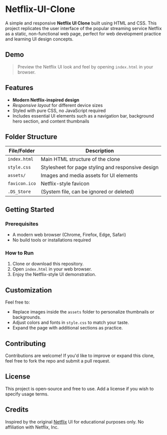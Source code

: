 # Netflix-UI-Clone

A simple and responsive **Netflix UI Clone** built using HTML and CSS. This project replicates the user interface of the popular streaming service Netflix as a static, non-functional web page, perfect for web development practice and learning UI design concepts.

## Demo

> Preview the Netflix UI look and feel by opening `index.html` in your browser.

## Features

- **Modern Netflix-inspired design**
- *Responsive layout* for different device sizes
- Styled with pure CSS, no JavaScript required
- Includes essential UI elements such as a navigation bar, background hero section, and content thumbnails

## Folder Structure

| File/Folder    | Description                                        |
| -------------- | -------------------------------------------------- |
| `index.html`   | Main HTML structure of the clone                   |
| `style.css`    | Stylesheet for page styling and responsive design  |
| `assets/`      | Images and media assets for UI elements            |
| `favicon.ico`  | Netflix-style favicon                              |
| `.DS_Store`    | (System file, can be ignored or deleted)           |

## Getting Started

### Prerequisites

- A modern web browser (Chrome, Firefox, Edge, Safari)
- No build tools or installations required

### How to Run

1. Clone or download this repository.
2. Open `index.html` in your web browser.
3. Enjoy the Netflix-style UI demonstration.

## Customization

Feel free to:
- Replace images inside the `assets` folder to personalize thumbnails or backgrounds.
- Adjust colors and fonts in `style.css` to match your taste.
- Expand the page with additional sections as practice.

## Contributing

Contributions are welcome! If you'd like to improve or expand this clone, feel free to fork the repo and submit a pull request.

## License

This project is open-source and free to use. Add a license if you wish to specify usage terms.

## Credits

Inspired by the original [Netflix](https://netflix.com) UI for educational purposes only. No affiliation with Netflix, Inc.
